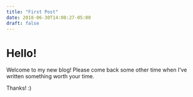 ```yaml
---
title: "First Post"
date: 2018-06-30T14:08:27-05:00
draft: false
---
```


# Hello!

Welcome to my new blog! Please come back some other time when I've written something worth your time.

Thanks! :)
